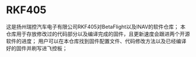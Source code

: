 # RKF405
这是扬州瑞控汽车电子有限公司RKF405对BetaFlight以及INAV的软件仓库；
本仓库用于存放修改过的代码部分以及编译完成的固件，且更新速度会跟进两个开源软件的进度；
用户可以在本仓库找到固件配置文件、代码修改方法以及已经编译好的固件并刷写进飞控板；
